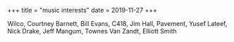 +++
title = "music interests"
date = 2019-11-27
+++

Wilco, Courtney Barnett, Bill Evans, C418, Jim Hall, Pavement, Yusef Lateef, Nick Drake, Jeff Mangum, Townes Van Zandt, Elliott Smith